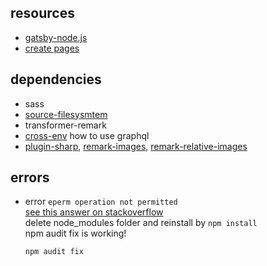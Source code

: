 
## resources
 - [gatsby-node.js](https://www.gatsbyjs.com/docs/reference/config-files/gatsby-node/)
 - [create pages](https://www.gatsbyjs.com/docs/creating-and-modifying-pages/)

## dependencies
 - sass
 - [source-filesysmtem](https://www.gatsbyjs.com/plugins/gatsby-source-filesystem/?=gatsby-source-)
 - transformer-remark
 - [cross-env](https://www.gatsbyjs.com/docs/using-graphql-playground/)
    how to use graphql
 - [plugin-sharp](https://www.gatsbyjs.com/plugins/gatsby-plugin-sharp/?=sharp), [remark-images](https://www.gatsbyjs.com/plugins/gatsby-remark-images/?=remark-image), [remark-relative-images](https://www.gatsbyjs.com/plugins/gatsby-remark-relative-images/?=remark-relative)

## errors
 - error ```eperm operation not permitted```  
   [see this answer on stackoverflow](https://stackoverflow.com/questions/34600932/npm-eperm-operation-not-permitted-on-windows)  
   delete node_modules folder and reinstall by `npm install`  
   npm audit fix is working!
   ```
   npm audit fix
   ```
   
